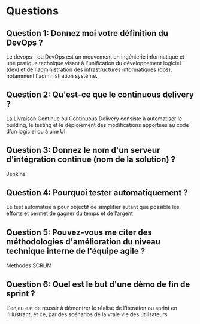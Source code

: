 # Questions

## Question 1: Donnez moi votre définition du DevOps ?
Le devops - ou DevOps est un mouvement en ingénierie informatique et une pratique technique visant à l'unification du développement logiciel (dev) et de l'administration des infrastructures informatiques (ops), notamment l'administration système.
## Question 2: Qu'est-ce que le continuous delivery ?
La Livraison Continue ou Continuous Delivery consiste à automatiser le building, le testing et le déploiement des modifications apportées au code d’un logiciel ou à une UI.
## Question 3: Donnez le nom d'un serveur d'intégration continue (nom de la solution) ?
Jenkins
## Question 4: Pourquoi tester automatiquement ?
Le test automatisé a pour objectif de simplifier autant que possible les efforts et permet de gagner du temps et de l’argent
## Question 5: Pouvez-vous me citer des méthodologies d'amélioration du niveau technique interne de l'équipe agile ?
Methodes SCRUM
## Question 6: Quel est le but d'une démo de fin de sprint ?
L'enjeu est de réussir à démontrer le réalisé de l'itération ou sprint en l'illustrant, et ce, par des scénarios de la vraie vie des utilisateurs